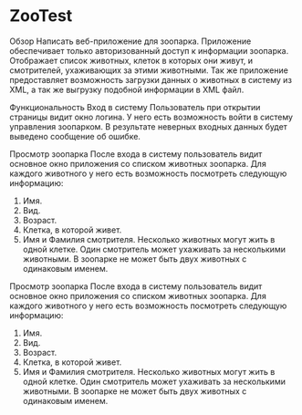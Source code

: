 # ZooTest

Обзор
Написать веб-приложение для зоопарка. Приложение обеспечивает только авторизованный доступ к информации зоопарка. Отображает список животных, клеток в которых они живут, и смотрителей, ухаживающих за этими животными. Так же приложение предоставляет возможность загрузки данных о животных в систему из XML, а так же выгрузку подобной информации в XML файл. 


Функциональность
Вход в систему
Пользователь при открытии страницы видит окно логина. У него есть возможность войти в систему управления зоопарком. В результате неверных входных данных будет выведено сообщение об ошибке.

Просмотр зоопарка
После входа в систему пользователь видит основное окно приложения со списком животных зоопарка. Для каждого животного у него есть возможность посмотреть следующую информацию:
1.	Имя.
2.	Вид.
3.	Возраст.
4.	Клетка, в которой живет.
5.	Имя и Фамилия смотрителя.
Несколько животных могут жить в одной клетке. Один смотритель может ухаживать за несколькими животными.
В зоопарке не может быть двух животных с одинаковым именем.


Просмотр зоопарка
После входа в систему пользователь видит основное окно приложения со списком животных зоопарка. Для каждого животного у него есть возможность посмотреть следующую информацию:
1.	Имя.
2.	Вид.
3.	Возраст.
4.	Клетка, в которой живет.
5.	Имя и Фамилия смотрителя.
Несколько животных могут жить в одной клетке. Один смотритель может ухаживать за несколькими животными.
В зоопарке не может быть двух животных с одинаковым именем.
